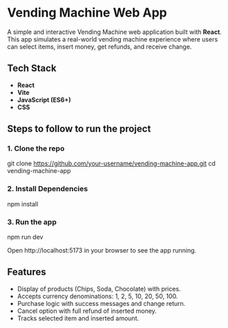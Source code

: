 # Vending Machine Web App

A simple and interactive Vending Machine web application built with **React**. This app simulates a real-world vending machine experience where users can select items, insert money, get refunds, and receive change.

## Tech Stack

- **React**
- **Vite**
- **JavaScript (ES6+)**
- **CSS**

## Steps to follow to run the project

### 1. Clone the repo
git clone https://github.com/your-username/vending-machine-app.git
cd vending-machine-app

### 2. Install Dependencies
npm install

### 3. Run the app
npm run dev

Open http://localhost:5173 in your browser to see the app running.

## Features

- Display of products (Chips, Soda, Chocolate) with prices.
- Accepts currency denominations: 1, 2, 5, 10, 20, 50, 100.
- Purchase logic with success messages and change return.
- Cancel option with full refund of inserted money.
- Tracks selected item and inserted amount.

